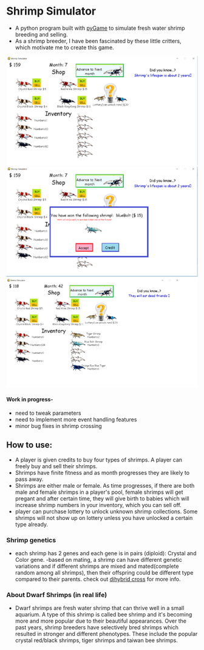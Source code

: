 # Shrimp Simulator

- A python program built with [pyGame](https://www.pygame.org/news) to simulate fresh water shrimp breeding and selling.
- As a shrimp breeder, I have been fascinated by these little critters, which motivate me to create this game. 

![image not working](https://github.com/hlee2052/ShrimpSimulator/blob/master/image1.png)
![image not working](https://github.com/hlee2052/ShrimpSimulator/blob/master/image2.png)
![image not working](https://github.com/hlee2052/ShrimpSimulator/blob/master/image3.png)




#### Work in progress-
- need to tweak parameters
- need to implement more event handling features 
- minor bug fixes in shrimp crossing

## How to use:

- A player is given credits to buy four types of shrimps. A player can freely buy and sell their shrimps.
- Shrimps have finite fitness and as month progresses they are likely to pass away. 
- Shrimps are either male or female. As time progresses, if there are both male and female shrimps in a player's pool, female shrimps will get pregant and after certain time, they will give birth to babies which will increase shrimp numbers in your inventory, which you can sell off.
- player can purchase lottery to unlock unknown shrimp collections. Some shrimps will not show up on lottery unless you have unlocked
a certain type already. 

### Shrimp genetics

- each shrimp has 2 genes and each gene is in pairs (diploid): Crystal and Color gene.
-based on mating, a shrimp can have different genetic variations and if different shrimps are mixed and mated(complete random
among all shrimps), then their offspring could be different type compared to their parents.
 check out [dihybrid cross](http://www.biology.arizona.edu/mendelian_genetics/problem_sets/dihybrid_cross/03t.html) for more info.

### About Dwarf Shrimps (in real life)
- Dwarf shrimps are fresh water shrimp that can thrive well in a small aquarium. A type of this shrimp is called bee shrimp and it's becoming more and more popular due to their beautiful appearances. Over the past years, shrimp breeders have selectively bred shrimps which resulted in stronger and different phenotypes. These include the popular crystal red/black shrimps, tiger shrimps and taiwan bee shrimps.



